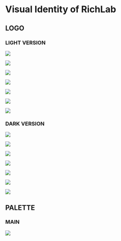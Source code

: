 # Visual Identity of RichLab

## LOGO

### LIGHT VERSION

![](./assets/richlab_vi_light_logo_version_overview.png)

![](./assets/richlab_vi_light_logo_standard_version.png)

![](./assets/richlab_vi_light_logo_standard_version_cn.png)

![](./assets/richlab_vi_light_logo_standard_version_en.png)

![](./assets/richlab_vi_light_logo_succinct_version.png)

![](./assets/richlab_vi_light_logo_succinct_version_cn.png)

![](./assets/richlab_vi_light_logo_succinct_version_en.png)

### DARK VERSION

![](./assets/richlab_vi_dark_logo_version_overview.png)

![](./assets/richlab_vi_dark_logo_standard_version.png)

![](./assets/richlab_vi_dark_logo_standard_version_cn.png)

![](./assets/richlab_vi_dark_logo_standard_version_en.png)

![](./assets/richlab_vi_dark_logo_succinct_version.png)

![](./assets/richlab_vi_dark_logo_succinct_version_cn.png)

![](./assets/richlab_vi_dark_logo_succinct_version_en.png)

## PALETTE

### MAIN

![](./assets/richlab_vi_main_palette.png)
